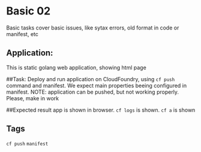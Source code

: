 # Basic 02
Basic tasks cover basic issues, like sytax errors, 
old format in code or manifest, etc

## Application:
This is static golang web application, showing html page 

##Task:
Deploy and run application on CloudFoundry, using `cf push`
command and manifest. We expect main properties beeing configured
in manifest. 
NOTE: application can be pushed, but not working properly. Please,
make in work

##Expected result
app is shown in browser. `cf logs` is shown. `cf a` is shown

## Tags
`cf push` `manifest`
